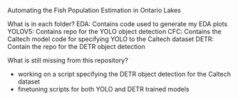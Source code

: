 Automating the Fish Population Estimation in Ontario Lakes

What is in each folder?
EDA: Contains code used to generate my EDA plots
YOLOV5: Contains repo for the YOLO object detection 
CFC: Contains the Caltech model code for specifying YOLO to the Caltech dataset
DETR: Contain the repo for the DETR object detection

What is still missing from this repository?
- working on a script specifying the DETR object detection for the Caltech dataset
- finetuning scripts for both YOLO and DETR trained models 
